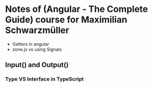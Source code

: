 # Notes of (Angular - The Complete Guide) course for Maximilian Schwarzmüller

* Getters in angular
* zone.js vs using Signals
## Input() and Output()
### Type VS Interface in TypeScript
